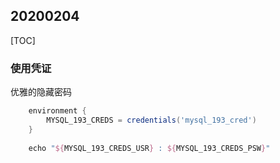 ## 20200204

[TOC]

### 使用凭证

优雅的隐藏密码

```groovy
    environment {
        MYSQL_193_CREDS = credentials('mysql_193_cred')
    }
    
    echo "${MYSQL_193_CREDS_USR} : ${MYSQL_193_CREDS_PSW}"
```







